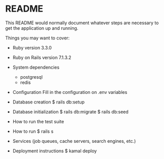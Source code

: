 # README

This README would normally document whatever steps are necessary to get the
application up and running.

Things you may want to cover:

* Ruby version 3.3.0
* Ruby on Rails version 7.1.3.2

* System dependencies
  - postgresql
  - redis

* Configuration
  Fill in the configuration on .env variables

* Database creation
  $ rails db:setup

* Database initialization
  $ rails db:migrate
  $ rails db:seed

* How to run the test suite

* How to run
  $ rails s

* Services (job queues, cache servers, search engines, etc.)

* Deployment instructions
  $ kamal deploy

